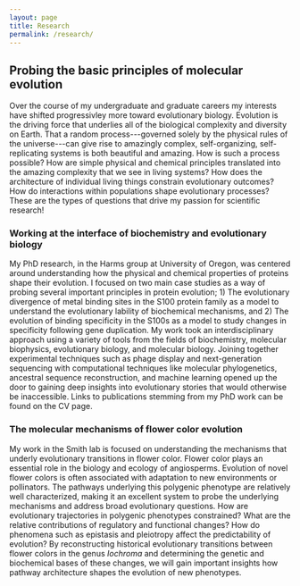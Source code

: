 ```yaml
---
layout: page
title: Research
permalink: /research/
---
```




## Probing the basic principles of molecular evolution

Over the course of my undergraduate and graduate careers my interests have shifted progressivley more toward evolutionary biology. Evolution is the driving force that underlies all of the biological complexity and diversity on Earth. That a random process---governed solely by the physical rules of the universe---can give rise to amazingly complex, self-organizing, self-replicating systems is both beautiful and amazing. How is such a process possible? How are simple physical and chemical principles translated into the amazing complexity that we see in living systems? How does the architecture of individual living things constrain evolutionary outcomes? How do interactions within populations shape evolutionary processes? These are the types of questions that drive my passion for scientific research! 


### Working at the interface of biochemistry and evolutionary biology

My PhD research, in the Harms group at University of Oregon, was centered around understanding how the physical and chemical properties of proteins shape their evolution. I focused on two main case studies as a way of probing several important principles in protein evolution; 1) The evolutionary divergence of metal binding sites in the S100 protein family as a model to understand the evolutionary lability of biochemical mechanisms, and 2) The evolution of binding specificity in the S100s as a model to study changes in specificity following gene duplication. My work took an interdisciplinary approach using a variety of tools from the fields of biochemistry, molecular biophysics, evolutionary biology, and molecular biology. Joining together experimental techniques such as phage display and next-generation sequencing with computational techniques like molecular phylogenetics, ancestral sequence reconstruction, and machine learning opened up the door to gaining deep insights into evolutionary stories that would otherwise be inaccessible. Links to publications stemming from my PhD work can be found on the CV page.


### The molecular mechanisms of flower color evolution

My work in the Smith lab is focused on understanding the mechanisms that underly evolutionary transitions in flower color. Flower color plays an essential role in the biology and ecology of angiosperms. Evolution of novel flower colors is often associated with adaptation to new environments or pollinators. The pathways underlying this polygenic phenotype are relatively well characterized, making it an excellent system to probe the underlying mechanisms and address broad evolutionary questions. How are evolutionary trajectories in polygenic phenotypes constrained? What are the relative contributions of regulatory and functional changes? How do phenomena such as epistasis and pleiotropy affect the predictability of evolution? By reconstructing historical evolutionary transitions between flower colors in the genus *Iochroma* and determining the genetic and biochemical bases of these changes, we will gain important insights how pathway architecture shapes the evolution of new phenotypes. 


